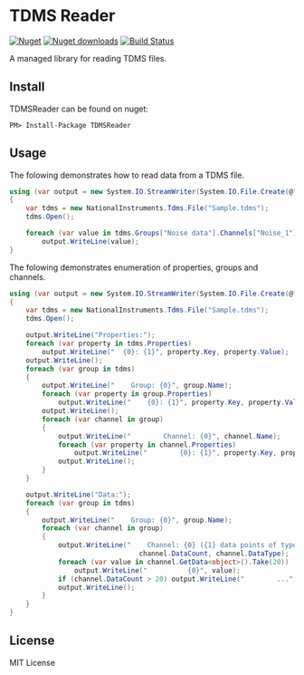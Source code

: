 TDMS Reader
=============

[![Nuget](http://img.shields.io/nuget/v/TDMSReader.svg)](http://www.nuget.org/packages/TDMSReader/) [![Nuget downloads](http://img.shields.io/nuget/dt/TDMSReader.svg)](http://www.nuget.org/packages/TDMSReader/) [![Build Status](https://travis-ci.org/mikeobrien/TDMSReader.png?branch=master)](https://travis-ci.org/mikeobrien/TDMSReader) 

A managed library for reading TDMS files.

## Install

TDMSReader can be found on nuget:

    PM> Install-Package TDMSReader

## Usage

The folowing demonstrates how to read data from a TDMS file.

```csharp
using (var output = new System.IO.StreamWriter(System.IO.File.Create(@"D:\export.txt")))
{
    var tdms = new NationalInstruments.Tdms.File("Sample.tdms");
    tdms.Open();

    foreach (var value in tdms.Groups["Noise data"].Channels["Noise_1"].GetData<double>())
        output.WriteLine(value);
}
```

The folowing demonstrates enumeration of properties, groups and channels.

```csharp
using (var output = new System.IO.StreamWriter(System.IO.File.Create(@"D:\tdms.overvw.txt")))
{
    var tdms = new NationalInstruments.Tdms.File("Sample.tdms");
    tdms.Open();

    output.WriteLine("Properties:");
    foreach (var property in tdms.Properties)
        output.WriteLine("  {0}: {1}", property.Key, property.Value);
    output.WriteLine();
    foreach (var group in tdms)
    {
        output.WriteLine("    Group: {0}", group.Name);
        foreach (var property in group.Properties)
            output.WriteLine("    {0}: {1}", property.Key, property.Value);
        output.WriteLine();
        foreach (var channel in group)
        {
            output.WriteLine("        Channel: {0}", channel.Name);
            foreach (var property in channel.Properties)
                output.WriteLine("        {0}: {1}", property.Key, property.Value);
            output.WriteLine();
        }
    }

    output.WriteLine("Data:");
    foreach (var group in tdms)
    {
        output.WriteLine("    Group: {0}", group.Name);
        foreach (var channel in group)
        {
            output.WriteLine("    Channel: {0} ({1} data points of type {2})", channel.Name,
                                channel.DataCount, channel.DataType);
            foreach (var value in channel.GetData<object>().Take(20))
                output.WriteLine("          {0}", value);
            if (channel.DataCount > 20) output.WriteLine("        ...");
            output.WriteLine();
        }
    }
}
```

## License
MIT License